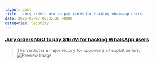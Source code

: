 ```yaml
---
layout: post
title: "Jury orders NSO to pay $167M for hacking WhatsApp users"
date: 2025-05-07 06:36:26 +0000
categories: Security
---
```


### [Jury orders NSO to pay $167M for hacking WhatsApp users](https://arstechnica.com/security/2025/05/jury-orders-nso-to-pay-167-million-for-hacking-whatsapp-users/)

> The verdict is a major victory for opponents of exploit sellers.
![Preview Image](https://cdn.arstechnica.net/wp-content/uploads/2023/05/getty-digital-gavel-1152x648.jpg)


